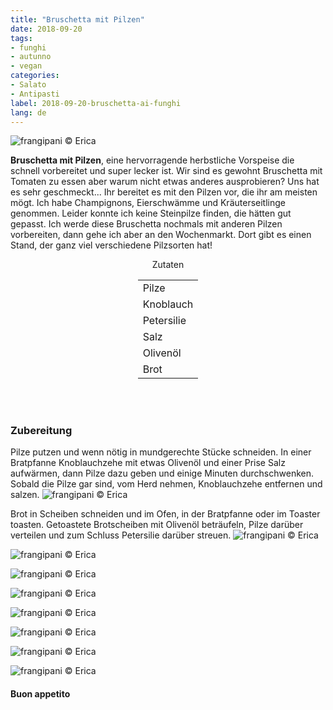 ```yaml
---
title: "Bruschetta mit Pilzen"
date: 2018-09-20
tags:
- funghi
- autunno
- vegan
categories:
- Salato
- Antipasti
label: 2018-09-20-bruschetta-ai-funghi
lang: de 
---
```

![](../2018-09-20-bruschetta-ai-funghi/header.jpg "frangipani © Erica")

**Bruschetta mit Pilzen**, eine hervorragende herbstliche Vorspeise die schnell vorbereitet und super lecker ist. Wir sind es gewohnt Bruschetta mit Tomaten zu essen aber warum nicht etwas anderes ausprobieren? Uns hat es sehr geschmeckt... Ihr bereitet es mit den Pilzen vor, die ihr am meisten mögt. Ich habe Champignons, Eierschwämme und Kräuterseitlinge genommen. Leider konnte ich keine Steinpilze finden, die hätten gut gepasst. Ich werde diese Bruschetta nochmals mit anderen Pilzen vorbereiten, dann gehe ich aber an den Wochenmarkt. Dort gibt es einen Stand, der ganz viel verschiedene Pilzsorten hat!

<div id="wrapper" style="text-align: center">
  <div id="yourdiv" style="display: inline-block;">
    <div class="ingredients" itemscope itemtype="http://schema.org/Recipe">
      <span itemprop="name" style="display:none;">Bruschetta mit Pilzen</span>
      <span itemprop="recipeCategory" style="display:none;">Herzhaftes</span>
      <img itemprop="image" style="display:none;" class="ignore-gallery-item" src="../2018-09-20-bruschetta-ai-funghi/header.jpeg"/>
      <span itemprop="author" style="display:none;">Erica Raiano</span>
      <span itemprop="description" style="display:none;">Bruschetta mit Pilzen, eine hervorragende herbstliche Vorspeise die schnell vorbereitet und super lecker ist.</span>
      <div class="ingredients-title">Zutaten</div>
      <table>
        <tbody>
          </tr>
          <tr itemprop="recipeIngredient">
            <td>Pilze</td>
          </tr>
          <tr itemprop="recipeIngredient">
            <td>Knoblauch</td>
          </tr>
          <tr itemprop="recipeIngredient">
            <td>Petersilie</td>
          </tr>
          <tr itemprop="recipeIngredient">
            <td>Salz</td>
          </tr>
          <tr itemprop="recipeIngredient">
            <td>Olivenöl</td>
          </tr>
          <tr itemprop="recipeIngredient">
            <td>Brot</td>
          </tr>
          <tr>
        </tbody>
      </table>
      <br></br>
    </div>
  </div>
</div>


<h3>
  <font color="grey">
    <i class="fa-solid fa-gears"></i>
  </font> Zubereitung
</h3>

Pilze putzen und wenn nötig in mundgerechte Stücke schneiden. In einer Bratpfanne Knoblauchzehe mit etwas Olivenöl und einer Prise Salz aufwärmen, dann Pilze dazu geben und einige Minuten durchschwenken. Sobald die Pilze gar sind, vom Herd nehmen, Knoblauchzehe entfernen und salzen.
![](../2018-09-20-bruschetta-ai-funghi/funghi.jpg "frangipani © Erica")

Brot in Scheiben schneiden und im Ofen, in der Bratpfanne oder im Toaster toasten. Getoastete Brotscheiben mit Olivenöl beträufeln, Pilze darüber verteilen und zum Schluss Petersilie darüber streuen.
![](../2018-09-20-bruschetta-ai-funghi/risultato1.jpg "frangipani © Erica")

![](../2018-09-20-bruschetta-ai-funghi/risultato2.jpg "frangipani © Erica")

![](../2018-09-20-bruschetta-ai-funghi/risultato3.jpg "frangipani © Erica")

![](../2018-09-20-bruschetta-ai-funghi/risultato4.jpg "frangipani © Erica")

![](../2018-09-20-bruschetta-ai-funghi/risultato5.jpg "frangipani © Erica")

![](../2018-09-20-bruschetta-ai-funghi/risultato6.jpg "frangipani © Erica")

![](../2018-09-20-bruschetta-ai-funghi/risultato7.jpg "frangipani © Erica")

![](../2018-09-20-bruschetta-ai-funghi/risultato8.jpg "frangipani © Erica")

<h4>Buon appetito
  <font color="red">
    <i class="fa-regular fa-face-smile"></i>
  </font>
</h4>